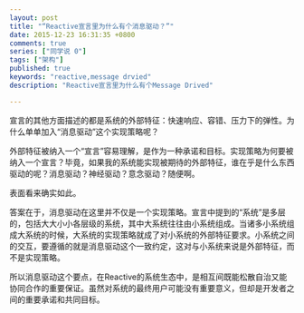 ```yaml
---
layout: post
title: "“Reactive宣言里为什么有个消息驱动？”"
date: 2015-12-23 16:31:35 +0800
comments: true
series: ["同学说 0"]
tags: ["架构"]
published: true
keywords: "reactive,message drvied"
description: "Reactive宣言里为什么有个Message Drived"

---
```




宣言的其他方面描述的都是系统的外部特征：快速响应、容错、压力下的弹性。为什么单单加入“消息驱动”这个实现策略呢？


<!--more-->

外部特征被纳入一个“宣言”容易理解，是作为一种承诺和目标。实现策略为何要被纳入一个宣言？毕竟，如果我的系统能实现被期待的外部特征，谁在乎是什么东西驱动的呢？消息驱动？神经驱动？意念驱动？随便啊。

表面看来确实如此。

答案在于，消息驱动在这里并不仅是一个实现策略。宣言中提到的“系统”是多层的，包括大大小小各层级的系统，其中大系统往往由小系统组成。当诸多小系统组成大系统的时候，大系统的实现策略就成了对小系统的外部特征要求。小系统之间的交互，要遵循的就是消息驱动这个一致约定，这对与小系统来说是外部特征，而不是实现策略。

所以消息驱动这个要点，在Reactive的系统生态中，是相互间既能松散自治又能协同合作的重要保证。虽然对系统的最终用户可能没有重要意义，但却是开发者之间的重要承诺和共同目标。


